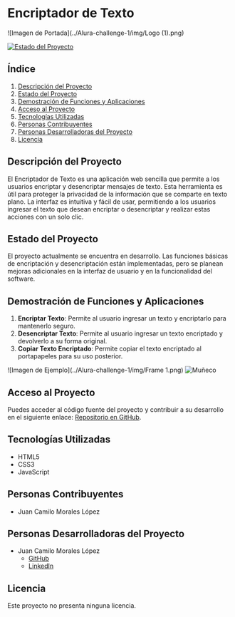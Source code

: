 # Encriptador de Texto

![Imagen de Portada](../Alura-challenge-1/img/Logo (1).png)

[![Estado del Proyecto](https://img.shields.io/badge/Estado-En%20desarrollo-brightgreen)](https://github.com/Jcmoralesl/encriptador-de-texto)

## Índice
1. [Descripción del Proyecto](#descripción-del-proyecto)
2. [Estado del Proyecto](#estado-del-proyecto)
3. [Demostración de Funciones y Aplicaciones](#demostración-de-funciones-y-aplicaciones)
4. [Acceso al Proyecto](#acceso-al-proyecto)
5. [Tecnologías Utilizadas](#tecnologías-utilizadas)
6. [Personas Contribuyentes](#personas-contribuyentes)
7. [Personas Desarrolladoras del Proyecto](#personas-desarrolladoras-del-proyecto)
8. [Licencia](#licencia)

## Descripción del Proyecto
El Encriptador de Texto es una aplicación web sencilla que permite a los usuarios encriptar y desencriptar mensajes de texto. Esta herramienta es útil para proteger la privacidad de la información que se comparte en texto plano. La interfaz es intuitiva y fácil de usar, permitiendo a los usuarios ingresar el texto que desean encriptar o desencriptar y realizar estas acciones con un solo clic.

## Estado del Proyecto
El proyecto actualmente se encuentra en desarrollo. Las funciones básicas de encriptación y desencriptación están implementadas, pero se planean mejoras adicionales en la interfaz de usuario y en la funcionalidad del software.

## Demostración de Funciones y Aplicaciones
1. **Encriptar Texto**: Permite al usuario ingresar un texto y encriptarlo para mantenerlo seguro.
2. **Desencriptar Texto**: Permite al usuario ingresar un texto encriptado y devolverlo a su forma original.
3. **Copiar Texto Encriptado**: Permite copiar el texto encriptado al portapapeles para su uso posterior.

![Imagen de Ejemplo](../Alura-challenge-1/img/Frame 1.png)
![Muñeco](../Alura-challenge-1/img/Muñeco.png)

## Acceso al Proyecto
Puedes acceder al código fuente del proyecto y contribuir a su desarrollo en el siguiente enlace: [Repositorio en GitHub](https://github.com/Jcmoralesl/encriptador-de-texto).

## Tecnologías Utilizadas
- HTML5
- CSS3
- JavaScript

## Personas Contribuyentes
- Juan Camilo Morales López

## Personas Desarrolladoras del Proyecto
- Juan Camilo Morales López
  - [GitHub](https://github.com/Jcmoralesl)
  - [LinkedIn](https://www.linkedin.com/in/jcmoralesl43/)

## Licencia
Este proyecto no presenta ninguna licencia. 
